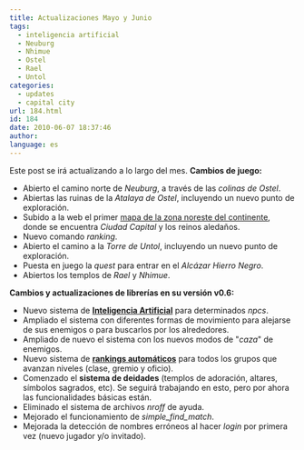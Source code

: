 ```yaml
---
title: Actualizaciones Mayo y Junio
tags:
  - inteligencia artificial
  - Neuburg
  - Nhimue
  - Ostel
  - Rael
  - Untol
categories:
  - updates
  - capital city
url: 184.html
id: 184
date: 2010-06-07 18:37:46
author:
language: es
---
```


Este post se irá actualizando a lo largo del mes. **Cambios de juego:**

* Abierto el camino norte de _Neuburg_, a través de las _colinas de Ostel_.
* Abiertas las ruinas de la _Atalaya de Ostel_, incluyendo un nuevo punto de exploración.
* Subido a la web el primer [mapa de la zona noreste del continente](http://www.ciudadcapital.net/archivo/mapa-de-ciudad-capital/), donde se encuentra _Ciudad Capital_ y los reinos aledaños.
* Nuevo comando _ranking_.
* Abierto el camino a la _Torre de Untol_, incluyendo un nuevo punto de exploración.
* Puesta en juego la _quest_ para entrar en el _Alcázar Hierro Negro_.
* Abiertos los templos de _Rael_ y _Nhimue_.

**Cambios y actualizaciones de librerías en su versión v0.6:**

* Nuevo sistema de **[Inteligencia Artificial](http://www.ciudadcapital.net/archivo/nueva-inteligencia-artificial-para-npcs/)** para determinados _npcs_.
* Ampliado el sistema con diferentes formas de movimiento para alejarse de sus enemigos o para buscarlos por los alrededores.
* Ampliado de nuevo el sistema con los nuevos modos de "_caza_" de enemigos.
* Nuevo sistema de [**rankings automáticos**](http://www.ciudadcapital.net/archivo/nueva-funcionalidad-ranking-automatico-de-niveles/) para todos los grupos que avanzan niveles (clase, gremio y oficio).
* Comenzado el **sistema de deidades** (templos de adoración, altares, símbolos sagrados, etc). Se seguirá trabajando en esto, pero por ahora las funcionalidades básicas están.
* Eliminado el sistema de archivos _nroff_ de ayuda.
* Mejorado el funcionamiento de _simple\_find\_match_.
* Mejorada la detección de nombres erróneos al hacer _login_ por primera vez (nuevo jugador y/o invitado).
